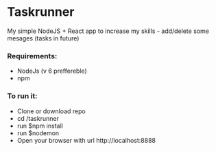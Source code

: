 # Taskrunner
My simple NodeJS + React app to increase my skills - add/delete some mesages (tasks in future)
### Requirements:
<ul>
  <li>NodeJs (v 6 preffereble)</li>
  <li>npm</li>
</ul>

### To run it:
<ul>
  <li>Clone or download repo</li>
  <li>cd /taskrunner</li>
  <li>run $npm install</li>
  <li>run $nodemon</li>
  <li>Open your browser with url http://localhost:8888</li>
</ul>
